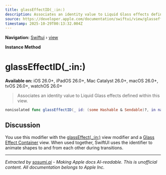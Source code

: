 ```yaml
---
title: glassEffectID(_:in:)
description: Associates an identity value to Liquid Glass effects defined within this view.
source: https://developer.apple.com/documentation/swiftui/view/glasseffectid(_:in:)
timestamp: 2025-10-29T00:13:32.004Z
---
```


**Navigation:** [Swiftui](/documentation/swiftui) › [view](/documentation/swiftui/view)

**Instance Method**

# glassEffectID(_:in:)

**Available on:** iOS 26.0+, iPadOS 26.0+, Mac Catalyst 26.0+, macOS 26.0+, tvOS 26.0+, watchOS 26.0+

> Associates an identity value to Liquid Glass effects defined within this view.

```swift
nonisolated func glassEffectID(_ id: (some Hashable & Sendable)?, in namespace: Namespace.ID) -> some View
```

## Discussion

You use this modifier with the [glassEffect(_:in:)](/documentation/swiftui/view/glasseffect(_:in:)) view modifier and a [Glass Effect Container](/documentation/swiftui/glasseffectcontainer) view. When used together, SwiftUI uses the identifier to animate shapes to and from each other during transitions.

---

*Extracted by [sosumi.ai](https://sosumi.ai) - Making Apple docs AI-readable.*
*This is unofficial content. All documentation belongs to Apple Inc.*
